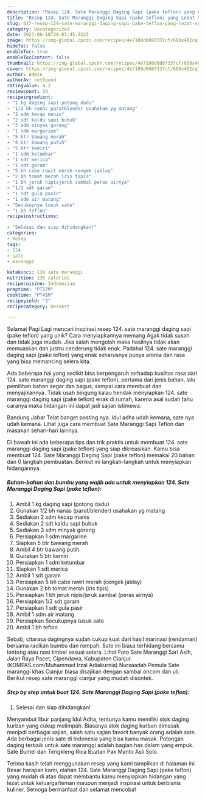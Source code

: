 ```yaml
---
description: "Resep 124. Sate Maranggi Daging Sapi (pake teflon) yang Lezat Sekali, Lezat"
title: "Resep 124. Sate Maranggi Daging Sapi (pake teflon) yang Lezat Sekali, Lezat"
slug: 627-resep-124-sate-maranggi-daging-sapi-pake-teflon-yang-lezat-sekali-lezat
category: Uncategorized
date: 2023-06-18T20:03:45.922Z
image: https://img-global.cpcdn.com/recipes/4e7108d0d87337cf/680x482cq70/124-sate-maranggi-daging-sapi-pake-teflon-foto-resep-utama.jpg
hideToc: false
enableToc: true
enableTocContent: false
thumbnail: https://img-global.cpcdn.com/recipes/4e7108d0d87337cf/680x482cq70/124-sate-maranggi-daging-sapi-pake-teflon-foto-resep-utama.jpg
cover: https://img-global.cpcdn.com/recipes/4e7108d0d87337cf/680x482cq70/124-sate-maranggi-daging-sapi-pake-teflon-foto-resep-utama.jpg
author: Admin
authorAv: notfound
ratingvalue: 4.2
reviewcount: 19
recipeingredient:
- "1 kg daging sapi potong dadu"
- "1/2 bh nanas parutblender usahakan yg matang"
- "2 sdm kecap manis"
- "2 sdt kaldu sapi bubuk"
- "3 sdm minyak goreng"
- "1 sdm margarine"
- "5 btr bawang merah"
- "4 btr bawang putih"
- "5 btr kemiri"
- "1 sdm ketumbar"
- "1 sdt merica"
- "1 sdt garam"
- "5 bh cabe rawit merah cengek jablay"
- "2 bh tomat merah iris tipis"
- "1 bh jeruk nipisjeruk sambal peras airnya"
- "1/2 sdt garam"
- "1 sdt gula pasir"
- "1 sdm air matang"
- "Secukupnya tusuk sate"
- "1 bh teflon"
recipeinstructions:

- "Selesai dan siap dihidangkan!"
categories:
- Resep
tags:
- 124
- sate
- maranggi

katakunci: 124 sate maranggi 
nutrition: 135 calories
recipecuisine: Indonesian
preptime: "PT17M"
cooktime: "PT45M"
recipeyield: "3"
recipecategory: Dessert

---
```



Selamat Pagi Lagi mencari inspirasi resep 124. sate maranggi daging sapi (pake teflon) yang unik? Cara menyiapkannya memang Agak tidak susah dan tidak juga mudah. Jika salah mengolah maka hasilnya tidak akan memuaskan dan justru cenderung tidak enak. Padahal 124. sate maranggi daging sapi (pake teflon) yang enak seharusnya punya aroma dan rasa yang bisa memancing selera kita.


Ada beberapa hal yang sedikit bisa berpengaruh terhadap kualitas rasa dari 124. sate maranggi daging sapi (pake teflon), pertama dari jenis bahan, lalu pemilihan bahan segar dan bagus, sampai cara membuat dan menyajikannya. Tidak usah bingung kalau hendak menyiapkan 124. sate maranggi daging sapi (pake teflon) enak di rumah, karena asal sudah tahu caranya maka hidangan ini dapat jadi sajian istimewa.

Bandung Jabar Telat banget posting nya. Idul adha udah kemana, sate nya udah kemana. Lihat juga cara membuat Sate Maranggi Sapi Teflon dan masakan sehari-hari lainnya.


Di bawah ini ada beberapa tips dan trik praktis untuk membuat 124. sate maranggi daging sapi (pake teflon) yang siap dikreasikan. Kamu bisa membuat 124. Sate Maranggi Daging Sapi (pake teflon) memakai 20 bahan dan 0 langkah pembuatan. Berikut ini langkah-langkah untuk menyiapkan hidangannya.

<!--inarticleads1-->

##### Bahan-bahan dan bumbu yang wajib ada untuk menyiapkan 124. Sate Maranggi Daging Sapi (pake teflon):

1. Ambil 1 kg daging sapi (potong dadu)
1. Gunakan 1/2 bh nanas (parut/blender) usahakan yg matang
1. Sediakan 2 sdm kecap manis
1. Sediakan 2 sdt kaldu sapi bubuk
1. Sediakan 3 sdm minyak goreng
1. Persiapkan 1 sdm margarine
1. Siapkan 5 btr bawang merah
1. Ambil 4 btr bawang putih
1. Gunakan 5 btr kemiri
1. Persiapkan 1 sdm ketumbar
1. Siapkan 1 sdt merica
1. Ambil 1 sdt garam
1. Persiapkan 5 bh cabe rawit merah (cengek jablay)
1. Gunakan 2 bh tomat merah (iris tipis)
1. Persiapkan 1 bh jeruk nipis/jeruk sambal (peras airnya)
1. Persiapkan 1/2 sdt garam
1. Persiapkan 1 sdt gula pasir
1. Ambil 1 sdm air matang
1. Persiapkan Secukupnya tusuk sate
1. Ambil 1 bh teflon


Sebab, citarasa dagingnya sudah cukup kuat dari hasil marinasi (rendaman) bersama racikan bumbu dan rempah. Sate ini biasa terhidang bersama lontong atau nasi timbel sesuai selera. Lihat Foto Sate Maranggi Sari Asih, Jalan Raya Pacet, Cipendawa, Kabupaten Cianjur. (KOMPAS.com/Muhammad Irzal Adiakurnia) Nursaadah Pemula Sate maranggi khas Cianjur biasa disajikan dengan sambal oncom dan uli. Berikut resep sate maranggi cianjur yang mudah disontek. 

<!--inarticleads2-->

##### Step by step untuk buat 124. Sate Maranggi Daging Sapi (pake teflon):


1. Selesai dan siap dihidangkan!

Menyambut libur panjang Idul Adha, tentunya kamu memiliki stok daging kurban yang cukup melimpah. Biasanya stok daging kurban dimasak menjadi berbagai sajian, salah satu sajian favorit banyak orang adalah sate. Ada berbagai jenis sate di Indonesia yang bisa kamu masak. Potongan daging terbaik untuk sate maranggi adalah bagian has dalam yang empuk. Sate Buntel dan Tengkleng Rica Buatan Pak Manto Asli Solo. 

Terima kasih telah menggunakan resep yang kami tampilkan di halaman ini. Besar harapan kami, olahan 124. Sate Maranggi Daging Sapi (pake teflon) yang mudah di atas dapat membantu kamu menyiapkan hidangan yang lezat untuk keluarga/teman maupun menjadi inspirasi untuk berbisnis kuliner. Semoga bermanfaat dan selamat mencoba!
